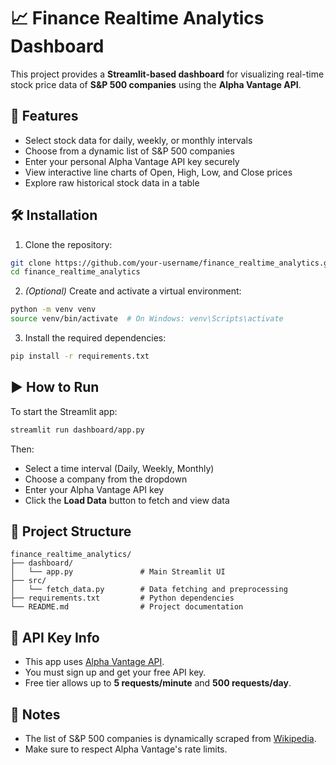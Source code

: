 # 📈 Finance Realtime Analytics Dashboard

This project provides a **Streamlit-based dashboard** for visualizing real-time stock price data of **S&P 500 companies** using the **Alpha Vantage API**.

## 🚀 Features

- Select stock data for daily, weekly, or monthly intervals
- Choose from a dynamic list of S&P 500 companies
- Enter your personal Alpha Vantage API key securely
- View interactive line charts of Open, High, Low, and Close prices
- Explore raw historical stock data in a table

## 🛠️ Installation

1. Clone the repository:

```bash
git clone https://github.com/your-username/finance_realtime_analytics.git
cd finance_realtime_analytics
```

2. *(Optional)* Create and activate a virtual environment:

```bash
python -m venv venv
source venv/bin/activate  # On Windows: venv\Scripts\activate
```

3. Install the required dependencies:

```bash
pip install -r requirements.txt
```

## ▶️ How to Run

To start the Streamlit app:

```bash
streamlit run dashboard/app.py
```

Then:

- Select a time interval (Daily, Weekly, Monthly)
- Choose a company from the dropdown
- Enter your Alpha Vantage API key
- Click the **Load Data** button to fetch and view data

## 📂 Project Structure

```
finance_realtime_analytics/
├── dashboard/
│   └── app.py               # Main Streamlit UI
├── src/
│   └── fetch_data.py        # Data fetching and preprocessing
├── requirements.txt         # Python dependencies
└── README.md                # Project documentation
```

## 🔑 API Key Info

- This app uses [Alpha Vantage API](https://www.alphavantage.co/).
- You must sign up and get your free API key.
- Free tier allows up to **5 requests/minute** and **500 requests/day**.

## 📌 Notes

- The list of S&P 500 companies is dynamically scraped from [Wikipedia](https://en.wikipedia.org/wiki/List_of_S%26P_500_companies).
- Make sure to respect Alpha Vantage's rate limits.


